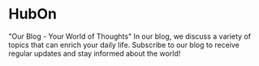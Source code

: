# HubOn
"Our Blog - Your World of Thoughts" In our blog, we discuss a variety of topics that can enrich your daily life. Subscribe to our blog to receive regular updates and stay informed about the world!
